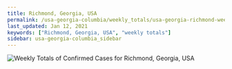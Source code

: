 ```yaml
---
title: Richmond, Georgia, USA
permalink: /usa-georgia-columbia/weekly_totals/usa-georgia-richmond-weekly_totals.html
last_updated: Jan 12, 2021
keywords: ["Richmond, Georgia, USA", "weekly totals"]
sidebar: usa-georgia-columbia_sidebar
---
```


![Weekly Totals of Confirmed Cases for Richmond, Georgia, USA](/covid_tracker/images/graphs/usa-georgia-richmond-weekly_totals_graph.png)
